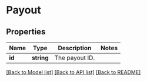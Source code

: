# Payout

## Properties
Name | Type | Description | Notes
------------ | ------------- | ------------- | -------------
**id** | **string** | The payout ID. | 

[[Back to Model list]](../../README.md#documentation-for-models) [[Back to API list]](../../README.md#documentation-for-api-endpoints) [[Back to README]](../../README.md)

